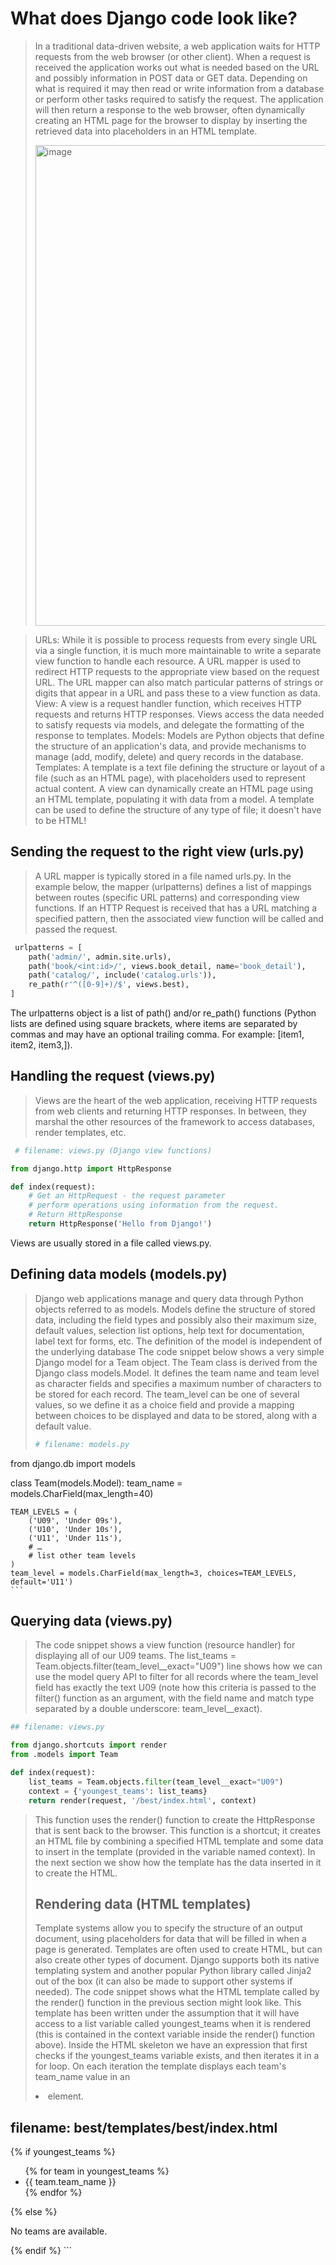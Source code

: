 # What does Django code look like?
> In a traditional data-driven website, a web application waits for HTTP requests from the web browser (or other client). When a request is received the application works out what is needed based on the URL and possibly information in POST data or GET data. Depending on what is required it may then read or write information from a database or perform other tasks required to satisfy the request. The application will then return a response to the web browser, often dynamically creating an HTML page for the browser to display by inserting the retrieved data into placeholders in an HTML template.
>
> <img width="1125" height="769" alt="image" src="https://github.com/user-attachments/assets/efc57795-6053-45e3-903d-02edb87962ac" />

> URLs: While it is possible to process requests from every single URL via a single function, it is much more maintainable to write a separate view function to handle each resource. A URL mapper is used to redirect HTTP requests to the appropriate view based on the request URL. The URL mapper can also match particular patterns of strings or digits that appear in a URL and pass these to a view function as data.
>View: A view is a request handler function, which receives HTTP requests and returns HTTP responses. Views access the data needed to satisfy requests via models, and delegate the formatting of the response to templates.
>Models: Models are Python objects that define the structure of an application's data, and provide mechanisms to manage (add, modify, delete) and query records in the database.
>Templates: A template is a text file defining the structure or layout of a file (such as an HTML page), with placeholders used to represent actual content. A view can dynamically create an HTML page using an HTML template, populating it with data from a model. A template can be used to define the structure of any type of file; it doesn't have to be HTML!

 ## Sending the request to the right view (urls.py)
> A URL mapper is typically stored in a file named urls.py. In the example below, the mapper (urlpatterns) defines a list of mappings between routes (specific URL patterns) and corresponding view functions. If an HTTP Request is received that has a URL matching a specified pattern, then the associated view function will be called and passed the request.
>
```py
 urlpatterns = [
    path('admin/', admin.site.urls),
    path('book/<int:id>/', views.book_detail, name='book_detail'),
    path('catalog/', include('catalog.urls')),
    re_path(r'^([0-9]+)/$', views.best),
]
```

The urlpatterns object is a list of path() and/or re_path() functions (Python lists are defined using square brackets, where items are separated by commas and may have an optional trailing comma. For example: [item1, item2, item3,]).


 ## Handling the request (views.py)
> Views are the heart of the web application, receiving HTTP requests from web clients and returning HTTP responses. In between, they marshal the other resources of the framework to access databases, render templates, etc.
>
```py
 # filename: views.py (Django view functions)

from django.http import HttpResponse

def index(request):
    # Get an HttpRequest - the request parameter
    # perform operations using information from the request.
    # Return HttpResponse
    return HttpResponse('Hello from Django!')
  ```

Views are usually stored in a file called views.py.



## Defining data models (models.py)

> Django web applications manage and query data through Python objects referred to as models. Models define the structure of stored data, including the field types and possibly also their maximum size, default values, selection list options, help text for documentation, label text for forms, etc. The definition of the model is independent of the underlying database
> The code snippet below shows a very simple Django model for a Team object. The Team class is derived from the Django class models.Model. It defines the team name and team level as character fields and specifies a maximum number of characters to be stored for each record. The team_level can be one of several values, so we define it as a choice field and provide a mapping between choices to be displayed and data to be stored, along with a default value.
>
> ```py
> # filename: models.py

from django.db import models

class Team(models.Model):
    team_name = models.CharField(max_length=40)

    TEAM_LEVELS = (
        ('U09', 'Under 09s'),
        ('U10', 'Under 10s'),
        ('U11', 'Under 11s'),
        # …
        # list other team levels
    )
    team_level = models.CharField(max_length=3, choices=TEAM_LEVELS, default='U11')
    ```

   ## Querying data (views.py)

   > The code snippet shows a view function (resource handler) for displaying all of our U09 teams. The list_teams = Team.objects.filter(team_level__exact="U09") line shows how we can use the model query API to filter for all records where the team_level field has exactly the text U09 (note how this criteria is passed to the filter() function as an argument, with the field name and match type separated by a double underscore: team_level__exact).
> 
```py
## filename: views.py

from django.shortcuts import render
from .models import Team

def index(request):
    list_teams = Team.objects.filter(team_level__exact="U09")
    context = {'youngest_teams': list_teams}
    return render(request, '/best/index.html', context)
```
> This function uses the render() function to create the HttpResponse that is sent back to the browser. This function is a shortcut; it creates an HTML file by combining a specified HTML template and some data to insert in the template (provided in the variable named context). In the next section we show how the template has the data inserted in it to create the HTML.
>
> ## Rendering data (HTML templates)
>
> Template systems allow you to specify the structure of an output document, using placeholders for data that will be filled in when a page is generated. Templates are often used to create HTML, but can also create other types of document. Django supports both its native templating system and another popular Python library called Jinja2 out of the box (it can also be made to support other systems if needed).
> The code snippet shows what the HTML template called by the render() function in the previous section might look like. This template has been written under the assumption that it will have access to a list variable called youngest_teams when it is rendered (this is contained in the context variable inside the render() function above). Inside the HTML skeleton we have an expression that first checks if the youngest_teams variable exists, and then iterates it in a for loop. On each iteration the template displays each team's team_name value in an <li> element.


## filename: best/templates/best/index.html

<!doctype html>
<html lang="en">
<head>
  <meta charset="utf-8">
  <title>Home page</title>
</head>
<body>
  {% if youngest_teams %}
    <ul>
      {% for team in youngest_teams %}
        <li>{{ team.team_name }}</li>
      {% endfor %}
    </ul>
  {% else %}
    <p>No teams are available.</p>
  {% endif %}
</body>
</html>
```


















